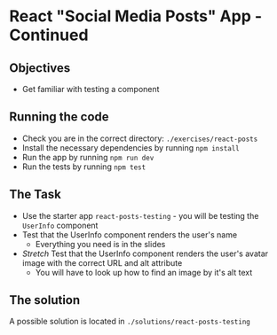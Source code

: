 # React "Social Media Posts" App - Continued

## Objectives

- Get familiar with testing a component

## Running the code

- Check you are in the correct directory: `./exercises/react-posts`
- Install the necessary dependencies by running `npm install`
- Run the app by running `npm run dev`
- Run the tests by running `npm test`

## The Task

- Use the starter app `react-posts-testing` - you will be testing the `UserInfo` component
- Test that the UserInfo component renders the user's name
    - Everything you need is in the slides
- _Stretch_ Test that the UserInfo component renders the user's avatar image with the correct URL and alt attribute
    - You will have to look up how to find an image by it's alt text

## The solution

A possible solution is located in `./solutions/react-posts-testing`
